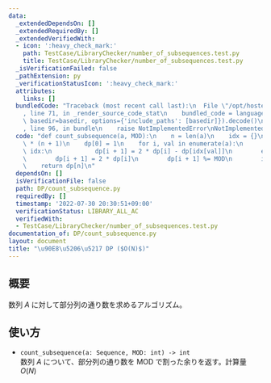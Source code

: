 ```yaml
---
data:
  _extendedDependsOn: []
  _extendedRequiredBy: []
  _extendedVerifiedWith:
  - icon: ':heavy_check_mark:'
    path: TestCase/LibraryChecker/number_of_subsequences.test.py
    title: TestCase/LibraryChecker/number_of_subsequences.test.py
  _isVerificationFailed: false
  _pathExtension: py
  _verificationStatusIcon: ':heavy_check_mark:'
  attributes:
    links: []
  bundledCode: "Traceback (most recent call last):\n  File \"/opt/hostedtoolcache/Python/3.10.5/x64/lib/python3.10/site-packages/onlinejudge_verify/documentation/build.py\"\
    , line 71, in _render_source_code_stat\n    bundled_code = language.bundle(stat.path,\
    \ basedir=basedir, options={'include_paths': [basedir]}).decode()\n  File \"/opt/hostedtoolcache/Python/3.10.5/x64/lib/python3.10/site-packages/onlinejudge_verify/languages/python.py\"\
    , line 96, in bundle\n    raise NotImplementedError\nNotImplementedError\n"
  code: "def count_subsequence(a, MOD):\n    n = len(a)\n    idx = {}\n    dp = [0]\
    \ * (n + 1)\n    dp[0] = 1\n    for i, val in enumerate(a):\n        if val in\
    \ idx:\n            dp[i + 1] = 2 * dp[i] - dp[idx[val]]\n        else:\n    \
    \        dp[i + 1] = 2 * dp[i]\n        dp[i + 1] %= MOD\n        idx[val] = i\n\
    \    return dp[n]\n"
  dependsOn: []
  isVerificationFile: false
  path: DP/count_subsequence.py
  requiredBy: []
  timestamp: '2022-07-30 20:30:51+09:00'
  verificationStatus: LIBRARY_ALL_AC
  verifiedWith:
  - TestCase/LibraryChecker/number_of_subsequences.test.py
documentation_of: DP/count_subsequence.py
layout: document
title: "\u90E8\u5206\u5217 DP ($O(N)$)"
---
```

## 概要
数列 $A$ に対して部分列の通り数を求めるアルゴリズム。

## 使い方
- `count_subsequence(a: Sequence, MOD: int) -> int`  
数列 $A$ について、部分列の通り数を $\mathrm{MOD}$ で割った余りを返す。計算量 $O(N)$
